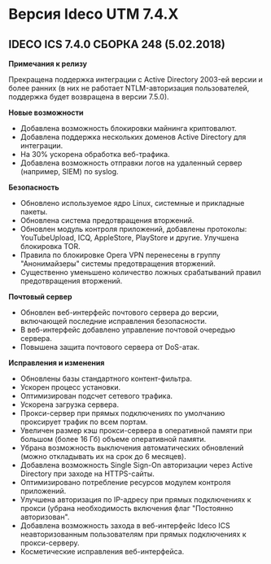 # Версия Ideco UTM 7.4.X

## **IDECO ICS 7.4.0 СБОРКА 248 \(5.02.2018\)**

**Примечания к релизу**

Прекращена поддержка интеграции с Active Directory 2003-ей версии и более ранних \(в них не работает NTLM-авторизация пользователей, поддержка будет возвращена в версии 7.5.0\).

**Новые возможности**

* Добавлена возможность блокировки майнинга криптовалют.
* Добавлена поддержка нескольких доменов Active Directory для интеграции.
* На 30% ускорена обработка веб-трафика.
* Добавлена возможность отправки логов на удаленный сервер \(например, SIEM\) по syslog.

**Безопасность**

* Обновлено используемое ядро Linux, системные и прикладные пакеты.
* Обновлена система предотвращения вторжений.
* Обновлен модуль контроля приложений, добавлены протоколы: YouTubeUpload, ICQ, AppleStore, PlayStore и другие. Улучшена блокировка TOR.
* Правила по блокировке Opera VPN перенесены в группу "Анонимайзеры" системы предотвращения вторжений.
* Существенно уменьшено количество ложных срабатываний правил предотвращения вторжений.

**Почтовый сервер**

* Обновлен веб-интерфейс почтового сервера до версии, включающей последние исправления безопасности.
* В веб-интерфейс добавлено управление почтовой очередью сервера.
* Повышена защита почтового сервера от DoS-атак.

**Исправления и изменения**

* Обновлены базы стандартного контент-фильтра.
* Ускорен процесс установки.
* Оптимизирован подсчет сетевого трафика.
* Ускорена загрузка сервера.
* Прокси-сервер при прямых подключениях по умолчанию проксирует трафик по всем портам.
* Увеличен размер кэш прокси-сервера в оперативной памяти при большом \(более 16 Гб\) объеме оперативной памяти.
* Убрана возможность выключения автоматических обновлений \(можно откладывать их на срок до 6 месяцев\).
* Добавлена возможность Single Sign-On авторизации через Active Directory при заходе на HTTPS-сайты.
* Оптимизировано потребление ресурсов модулем контроля приложений.
* Улучшена авторизация по IP-адресу при прямых подключениях к прокси \(убрана необходимость включения флаг "Постоянно авторизован".
* Добавлена возможность захода в веб-интерфейс Ideco ICS неавторизованным пользователям при прямых подключениях к прокси-серверу.
* Косметические исправления веб-интерфейса.

